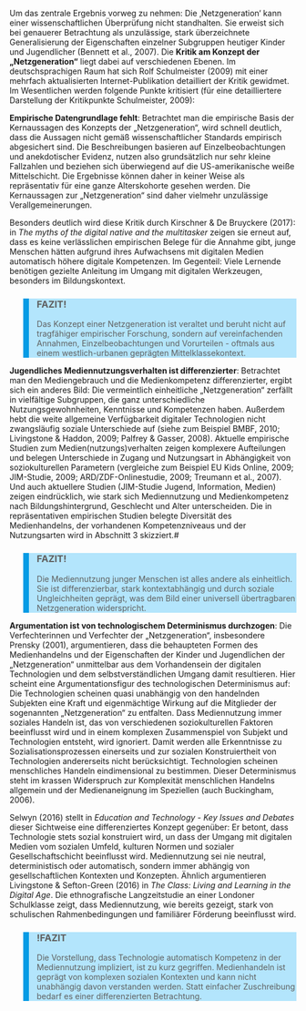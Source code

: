 <!-- filename: 02_Mythos_Netzgeneration_-_zentrale_Kritikpunkte_am_Konzept.md -->
<!-- title: Mythos „Netzgeneration“ – zentrale Kritikpunkte am Konzept -->

Um das zentrale Ergebnis vorweg zu nehmen: Die ‚Netzgeneration‘ kann einer wissenschaftlichen Überprüfung nicht standhalten. Sie erweist sich bei genauerer Betrachtung als unzulässige, stark überzeichnete Generalisierung der Eigenschaften einzelner Subgruppen heutiger Kinder und Jugendlicher (Bennett et al., 2007). Die **Kritik am Konzept der „Netzgeneration“** liegt dabei auf verschiedenen Ebenen. Im deutschsprachigen Raum hat sich Rolf Schulmeister (2009) mit einer mehrfach aktualisierten Internet-Publikation detailliert der Kritik gewidmet. Im Wesentlichen werden folgende Punkte kritisiert (für eine detailliertere Darstellung der Kritikpunkte Schulmeister, 2009):

**Empirische Datengrundlage fehlt**: Betrachtet man die empirische Basis der Kernaussagen des Konzepts der „Netzgeneration“, wird schnell deutlich, dass die Aussagen nicht gemäß wissenschaftlicher Standards empirisch abgesichert sind. Die Beschreibungen basieren auf Einzelbeobachtungen und anekdotischer Evidenz, nutzen also grundsätzlich nur sehr kleine Fallzahlen und beziehen sich überwiegend auf die US-amerikanische weiße Mittelschicht. Die Ergebnisse können daher in keiner Weise als repräsentativ für eine ganze Alterskohorte gesehen werden. Die Kernaussagen zur „Netzgeneration“ sind daher vielmehr unzulässige Verallgemeinerungen. 

Besonders deutlich wird diese Kritik durch Kirschner & De Bruyckere (2017): in *The myths of the digital native and the multitasker* zeigen sie erneut auf, dass es keine verlässlichen empirischen Belege für die Annahme gibt, junge Menschen hätten aufgrund ihres Aufwachsens mit digitalen Medien automatisch höhere digitale Kompetenzen. Im Gegenteil: Viele Lernende benötigen gezielte Anleitung im Umgang mit digitalen Werkzeugen, besonders im Bildungskontext.

<blockquote style="background: #B3E5FC; border-left: 10px solid #039BE5">

### FAZIT!

Das Konzept einer Netzgeneration ist veraltet und beruht nicht auf tragfähiger empirischer Forschung, sondern auf vereinfachenden Annahmen, Einzelbeobachtungen und Vorurteilen - oftmals aus einem westlich-urbanen geprägten Mittelklassekontext. 

</blockquote>

**Jugendliches Mediennutzungsverhalten ist differenzierter**: Betrachtet man den Mediengebrauch und die Medienkompetenz differenzierter, ergibt sich ein anderes Bild: Die vermeintlich einheitliche „Netzgeneration“ zerfällt in vielfältige Subgruppen, die ganz unterschiedliche Nutzungsgewohnheiten, Kenntnisse und Kompetenzen haben. Außerdem hebt die weite allgemeine Verfügbarkeit digitaler Technologien nicht zwangsläufig soziale Unterschiede auf (siehe zum Beispiel BMBF, 2010; Livingstone & Haddon, 2009; Palfrey & Gasser, 2008). Aktuelle empirische Studien zum Medien(nutzungs)verhalten zeigen komplexere Aufteilungen und belegen Unterschiede in Zugang und Nutzungsart in Abhängigkeit von soziokulturellen Parametern (vergleiche zum Beispiel EU Kids Online, 2009; JIM-Studie, 2009; ARD/ZDF-Onlinestudie, 2009; Treumann et al., 2007). Und auch aktuellere Studien (JIM-Studie Jugend, Information, Medien) zeigen eindrücklich, wie stark sich Mediennutzung und Medienkompetenz nach Bildungshintergrund, Geschlecht und Alter unterscheiden. Die in repräsentativen empirischen Studien belegte Diversität des Medienhandelns, der vorhandenen Kompetenzniveaus und der Nutzungsarten wird in Abschnitt 3 skizziert.#

<blockquote style="background: #B3E5FC; border-left: 10px solid #039BE5">

### FAZIT!

Die Mediennutzung junger Menschen ist alles andere als einheitlich. Sie ist differenzierbar, stark kontextabhängig und durch soziale Ungleichheiten geprägt, was dem Bild einer universell übertragbaren Netzgeneration widerspricht.  

</blockquote>

**Argumentation ist von technologischem Determinismus durchzogen**: Die Verfechterinnen und Verfechter der „Netzgeneration“, insbesondere Prensky (2001), argumentieren, dass die behaupteten Formen des Medienhandelns und der Eigenschaften der Kinder und Jugendlichen der „Netzgeneration“ unmittelbar aus dem Vorhandensein der digitalen Technologien und dem selbstverständlichen Umgang damit resultieren. Hier scheint eine Argumentationsfigur des technologischen Determinismus auf: Die Technologien scheinen quasi unabhängig von den handelnden Subjekten eine Kraft und eigenmächtige Wirkung auf die Mitglieder der sogenannten „Netzgeneration“ zu entfalten. Dass Mediennutzung immer soziales Handeln ist, das von verschiedenen soziokulturellen Faktoren beeinflusst wird und in einem komplexen Zusammenspiel von Subjekt und Technologien entsteht, wird ignoriert. Damit werden alle Erkenntnisse zu Sozialisationsprozessen einerseits und zur sozialen Konstruiertheit von Technologien andererseits nicht berücksichtigt. Technologien scheinen menschliches Handeln eindimensional zu bestimmen. Dieser Determinismus steht im krassen Widerspruch zur Komplexität menschlichen Handelns allgemein und der Medienaneignung im Speziellen (auch Buckingham, 2006).

Selwyn (2016) stellt in *Education and Technology - Key Issues and Debates* dieser Sichtweise eine differenziertes Konzept gegenüber: Er betont, dass Technologie stets sozial konstruiert wird, un dass der Umgang mit digitalen Medien vom sozialen Umfeld, kulturen Normen und sozialer Gesellschaftschicht beeinflusst wird. Mediennutzung sei nie neutral, deterministisch oder automatisch, sondern immer abhängig von gesellschaftlichen Kontexten und Konzepten. Ähnlich argumentieren Livingstone & Sefton-Green (2016) in *The Class: Living and Learning in the Digital Age*. Die ethnografische Langzeitstudie an einer Londoner Schulklasse zeigt, dass Mediennutzung, wie bereits gezeigt, stark von schulischen Rahmenbedingungen und familiärer Förderung beeinflusst wird. 

<blockquote style="background: #B3E5FC; border-left: 10px solid #039BE5">

### !FAZIT

Die Vorstellung, dass Technologie automatisch Kompetenz in der Mediennutzung impliziert, ist zu kurz gegriffen. Medienhandeln ist geprägt von komplexen sozialen Kontexten und kann nicht unabhängig davon verstanden werden. Statt einfacher Zuschreibung bedarf es einer differenzierten Betrachtung.

</blockquote>
